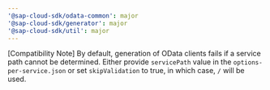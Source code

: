 ```yaml
---
'@sap-cloud-sdk/odata-common': major
'@sap-cloud-sdk/generator': major
'@sap-cloud-sdk/util': major
---
```


[Compatibility Note] By default, generation of OData clients fails if a service path cannot be determined. Either provide `servicePath` value in the `options-per-service.json` or set `skipValidation` to true, in which case, `/` will be used.
